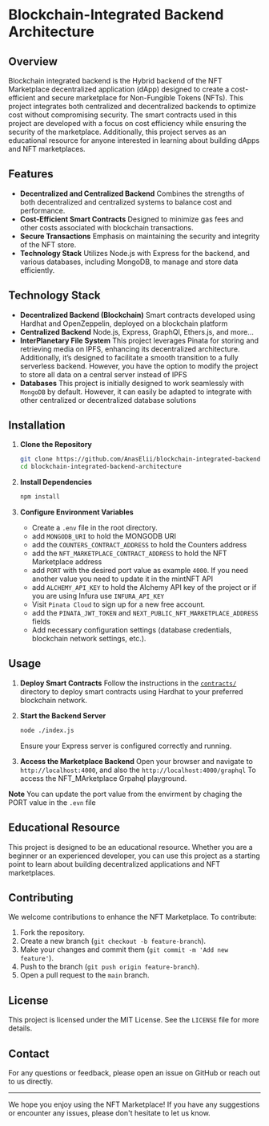 # Blockchain-Integrated Backend Architecture


## Overview

Blockchain integrated backend is the Hybrid backend of the NFT Marketplace decentralized application (dApp) designed to create a cost-efficient and secure marketplace for Non-Fungible Tokens (NFTs). This project integrates both centralized and decentralized backends to optimize cost without compromising security. The smart contracts used in this project are developed with a focus on cost efficiency while ensuring the security of the marketplace. Additionally, this project serves as an educational resource for anyone interested in learning about building dApps and NFT marketplaces.

## Features

- **Decentralized and Centralized Backend**
Combines the strengths of both decentralized and centralized systems to balance cost and performance.
- **Cost-Efficient Smart Contracts**
Designed to minimize gas fees and other costs associated with blockchain transactions.
- **Secure Transactions**
Emphasis on maintaining the security and integrity of the NFT store.
- **Technology Stack**
Utilizes Node.js with Express for the backend, and various databases, including MongoDB, to manage and store data efficiently.

## Technology Stack

- **Decentralized Backend (Blockchain)**
Smart contracts developed using Hardhat and OpenZeppelin, deployed on a blockchain platform
- **Centralized Backend**
Node.js, Express, GraphQl, Ethers.js, and more...
- **InterPlanetary File System**
This project leverages Pinata for storing and retrieving media on IPFS, enhancing its decentralized architecture. Additionally, it’s designed to facilitate a smooth transition to a fully serverless backend. However, you have the option to modify the project to store all data on a central server instead of IPFS
- **Databases**
This project is initially designed to work seamlessly with `MongoDB` by default. However, it can easily be adapted to integrate with other centralized or decentralized database solutions

## Installation

1. **Clone the Repository**
   ```bash
   git clone https://github.com/AnasElii/blockchain-integrated-backend-architecture.git
   cd blockchain-integrated-backend-architecture
   ```

2. **Install Dependencies**
   ```bash
   npm install
   ```

3. **Configure Environment Variables**
   - Create a `.env` file in the root directory.
   - add `MONGODB_URI` to hold the MONGODB URI
   - add the `COUNTERS_CONTRACT_ADDRESS` to hold the Counters address
   - add the `NFT_MARKETPLACE_CONTRACT_ADDRESS` to hold the NFT Marketplace address
   - add `PORT` with the desired port value as example `4000`. If you need another value you need to update it in the mintNFT API
   -  add `ALCHEMY_API_KEY` to hold the Alchemy API key of the project or if you are using Infura use `INFURA_API_KEY`
   - Visit `Pinata Cloud` to sign up for a new free account.
   - add the `PINATA_JWT_TOKEN` and `NEXT_PUBLIC_NFT_MARKETPLACE_ADDRESS` fields
   - Add necessary configuration settings (database credentials, blockchain network settings, etc.).

## Usage
  
1. **Deploy Smart Contracts**
  Follow the instructions in the [`contracts/`](https://github.com/AnasElii/blockchain-integrated-backend-architecture/tree/master/contracts) directory to deploy smart contracts using Hardhat to your preferred blockchain network.
  
1. **Start the Backend Server**
   ```bash
   node ./index.js
   ```
   Ensure your Express server is configured correctly and running.


1. **Access the Marketplace Backend**
 Open your browser and navigate to `http://localhost:4000`, and also the `http://localhost:4000/graphql` To access the NFT_MArketplace Grpahql playground.

**Note** You can update the port value from the envirment by chaging the PORT value in the `.evn` file

## Educational Resource

This project is designed to be an educational resource. Whether you are a beginner or an experienced developer, you can use this project as a starting point to learn about building decentralized applications and NFT marketplaces.

## Contributing

We welcome contributions to enhance the NFT Marketplace. To contribute:

1. Fork the repository.
2. Create a new branch (`git checkout -b feature-branch`).
3. Make your changes and commit them (`git commit -m 'Add new feature'`).
4. Push to the branch (`git push origin feature-branch`).
5. Open a pull request to the `main` branch.

## License

This project is licensed under the MIT License. See the `LICENSE` file for more details.

## Contact

For any questions or feedback, please open an issue on GitHub or reach out to us directly.

---

We hope you enjoy using the NFT Marketplace! If you have any suggestions or encounter any issues, please don't hesitate to let us know.
